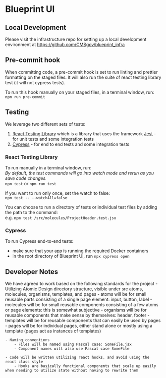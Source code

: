 # Blueprint UI

## Local Development

Please visit the infrastructure repo for setting up a local development environment at https://github.com/CMSgov/blueprint_infra

## Pre-commit hook

When committing code, a pre-commit hook is set to run linting and prettier formatting on the staged files. It will also run the suite of react testing library test (it will not cypress tests).

To run this hook manually on your staged files, in a terminal window, run: <br>
`npm run pre-commit`

## Testing

We leverage two different sets of tests:
1. [React Testing Library](https://testing-library.com/docs/react-testing-library/intro) which is a library that uses the framework [Jest](https://jestjs.io/) - for unit tests and some integration tests
2. [Cypress](https://docs.cypress.io/) - for end to end tests and some integration tests

### React Testing Library
To run manually in a terminal window, run: <br>
*By default, the test commands will go into watch mode and rerun as you save code changes.* <br>
`npm test` or `npm run test`

If you want to run only once, set the watch to false: <br>
`npm test -- --watchAll=false`

You can choose to run a directory of tests or individual test files by adding the path to the command: <br>
e.g. `npm test /src/molecules/ProjectHeader.test.jsx`

### Cypress
To run Cypress end-to-end tests:
- make sure that your app is running the required Docker containers
- in the root directory of Blueprint UI, run `npx cypress open`

## Developer Notes

We have agreed to work based on the following standards for the project
    - Utilizing Atomic Design directory structure, visible under src atoms, molecules, organisms, templates, and pages
        - atoms will be for small reusable parts consisting of a single page element: input, button, label
        - molecules will be for small reusable components consisting of a few atoms or page elements: this is somewhat subjective 
        - organisms will be for reusable components that make sense by themselves: header, footer
        - templates will be for reusable components that can easily be used by pages
        - pages will be for individual pages, either stand alone or mostly using a template (pages act as instances of templates)

    - Naming conventions
        - Files will be named using Pascal case: SomeFile.jsx
        - Component names will also use Pascal case SomeFile

    - Code will be written utilizing react hooks, and avoid using the react class style
        - Hooks are basically functional components that scale up easily when needing to utilize state without having to rewrite them

